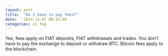 ```yaml
---
layout: post
title:  "Do I have to pay fees?"
date:   2014-11-07 00:15:00
categories: vi faq
---
```


Yes, fees apply on FIAT deposits, FIAT withdrawals and trades. You don’t have to pay the exchange to deposit or withdraw BTC. Bitcoin fees apply to the blockchain.
